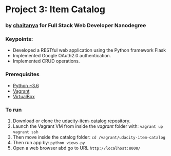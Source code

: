 # Project 3: Item Catalog
### by [chaitanya](https://github.com/chaituhaki) for Full Stack Web Developer Nanodegree

### Keypoints:
* Developed a RESTful web application using the Python framework Flask
* Implemented Google OAuth2.0 authentication.
* Implemented CRUD operations.

### Prerequisites
* [Python ~3.6](https://www.python.org/)  
* [Vagrant](https://www.vagrantup.com/)
* [VirtualBox](https://www.virtualbox.org/)

### To run
1. Download or clone the [udacity-item-catalog repository](https://github.com/chaituhaki/udacity-item-catalog/archive/master.zip).
2. Launch the Vagrant VM from inside the *vagrant* folder with:
`vagrant up`
`vagrant ssh`
3. Then move inside the catalog folder:
`cd /vagrant/udacity-item-catalog`
4. Then run app by:
`python views.py`
5. Open a web browser abd go to URL
`http://localhost:8000/`